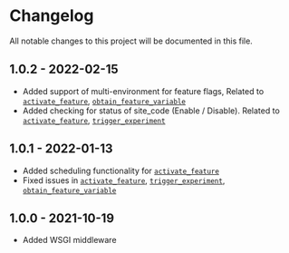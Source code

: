 # Changelog
All notable changes to this project will be documented in this file.

## 1.0.2 - 2022-02-15
* Added support of multi-environment for feature flags, Related to [`activate_feature`](https://developers.kameleoon.com/python-sdk.html#activate_feature), [`obtain_feature_variable`](https://developers.kameleoon.com/python-sdk.html#obtain_feature_variable)
* Added checking for status of site_code (Enable / Disable). Related to [`activate_feature`](https://developers.kameleoon.com/python-sdk.html#activate_feature), [`trigger_experiment`]( https://developers.kameleoon.com/python-sdk.html#trigger_experiment)

## 1.0.1 - 2022-01-13
* Added scheduling functionality for [`activate_feature`](https://developers.kameleoon.com/python-sdk.html#activate_feature)
* Fixed issues in [`activate_feature`]( https://developers.kameleoon.com/python-sdk.html#activate_feature ), [`trigger_experiment`]( https://developers.kameleoon.com/python-sdk.html#trigger_experiment ),  [`obtain_feature_variable`]( https://developers.kameleoon.com/python-sdk.html#obtain_feature_variable )

## 1.0.0 - 2021-10-19
* Added WSGI middleware
